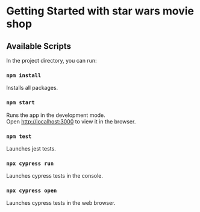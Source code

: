 # Getting Started with star wars movie shop

## Available Scripts

In the project directory, you can run:

### `npm install`

Installs all packages.

### `npm start`

Runs the app in the development mode.\
Open [http://localhost:3000](http://localhost:3000) to view it in the browser.

### `npm test`

Launches jest tests.

### `npx cypress run`

Launches cypress tests in the console.

### `npx cypress open`

Launches cypress tests in the web browser.
